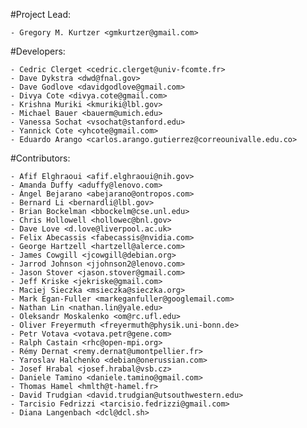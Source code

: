 #Project Lead:

    - Gregory M. Kurtzer <gmkurtzer@gmail.com>

#Developers:

    - Cedric Clerget <cedric.clerget@univ-fcomte.fr>
    - Dave Dykstra <dwd@fnal.gov>
    - Dave Godlove <davidgodlove@gmail.com>
    - Divya Cote <divya.cote@gmail.com>
    - Krishna Muriki <kmuriki@lbl.gov>
    - Michael Bauer <bauerm@umich.edu>
    - Vanessa Sochat <vsochat@stanford.edu>
    - Yannick Cote <yhcote@gmail.com>
    - Eduardo Arango <carlos.arango.gutierrez@correounivalle.edu.co>

#Contributors:

    - Afif Elghraoui <afif.elghraoui@nih.gov>
    - Amanda Duffy <aduffy@lenovo.com>
    - Ángel Bejarano <abejarano@ontropos.com>
    - Bernard Li <bernardli@lbl.gov>
    - Brian Bockelman <bbockelm@cse.unl.edu>
    - Chris Hollowell <hollowec@bnl.gov>
    - Dave Love <d.love@liverpool.ac.uk>
    - Felix Abecassis <fabecassis@nvidia.com>
    - George Hartzell <hartzell@alerce.com>
    - James Cowgill <jcowgill@debian.org>
    - Jarrod Johnson <jjohnson2@lenovo.com>
    - Jason Stover <jason.stover@gmail.com>
    - Jeff Kriske <jekriske@gmail.com>
    - Maciej Sieczka <msieczka@sieczka.org>
    - Mark Egan-Fuller <markeganfuller@googlemail.com>
    - Nathan Lin <nathan.lin@yale.edu>
    - Oleksandr Moskalenko <om@rc.ufl.edu>
    - Oliver Freyermuth <freyermuth@physik.uni-bonn.de>
    - Petr Votava <votava.petr@gene.com>
    - Ralph Castain <rhc@open-mpi.org>
    - Rémy Dernat <remy.dernat@umontpellier.fr>
    - Yaroslav Halchenko <debian@onerussian.com>
    - Josef Hrabal <josef.hrabal@vsb.cz>
    - Daniele Tamino <daniele.tamino@gmail.com>
    - Thomas Hamel <hmlth@t-hamel.fr>
    - David Trudgian <david.trudgian@utsouthwestern.edu>
    - Tarcisio Fedrizzi <tarcisio.fedrizzi@gmail.com>
    - Diana Langenbach <dcl@dcl.sh>
